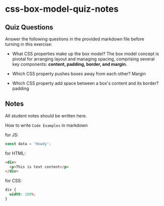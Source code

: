 # css-box-model-quiz-notes

## Quiz Questions

Answer the following questions in the provided markdown file before turning in this exercise:

- What CSS properties make up the box model?
  The box model concept is pivotal for arranging layout and managing spacing, comprising several key components: **content, padding, border, and margin.**
- Which CSS property pushes boxes away from each other?
  Margin

- Which CSS property add space between a box's content and its border?
  padding

## Notes

All student notes should be written here.

How to write `Code Examples` in markdown

for JS:

```javascript
const data = 'Howdy';
```

for HTML:

```html
<div>
  <p>This is text content</p>
</div>
```

for CSS:

```css
div {
  width: 100%;
}
```
